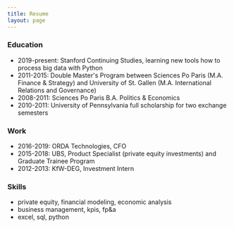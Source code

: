 ```yaml
---
title: Resume
layout: page
---
```


### Education

* 2019-present: Stanford Continuing Studies, learning new tools how to process big data with Python
* 2011-2015: Double Master's Program between Sciences Po Paris (M.A. Finance & Strategy) and University of St. Gallen (M.A. International Relations and Governance)
* 2008-2011: Sciences Po Paris B.A. Politics & Economics 
* 2010-2011: University of Pennsylvania full scholarship for two exchange semesters

### Work

* 2016-2019: ORDA Technologies, CFO 
* 2015-2018: UBS, Product Specialist (private equity investments) and Graduate Trainee Program
* 2012-2013: KfW-DEG, Investment Intern  

### Skills

* private equity, financial modeling, economic analysis
* business management, kpis, fp&a
* excel, sql, python
